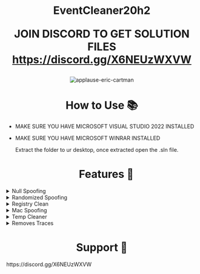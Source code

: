 <h1 align="center">
  EventCleaner20h2
  
  JOIN DISCORD TO GET SOLUTION FILES https://discord.gg/X6NEUzWXVW
</h1>
<div align="center">
  
![applause-eric-cartman](https://github.com/skidma/EventCleaner20h2/assets/171224006/78ffd79d-063f-4cf7-8620-5bc8fba7ab61)
</div>

  <h1 align="center">
  How to Use 📚
</h1>

- MAKE SURE YOU HAVE MICROSOFT VISUAL STUDIO 2022 INSTALLED
- MAKE SURE YOU HAVE MICROSOFT WINRAR INSTALLED

  Extract the folder to ur desktop, once extracted open the .sln file.

  <h1 align="center">
  Features 📜
</h1>

<details>
  <summary>Null Spoofing</summary>
  Completely NULLS Users PC Serials
</details>
<details>
  <summary>Randomized Spoofing</summary>
  Completely Randomizes Users PC Serials
</details>
<details>
  <summary>Registry Clean</summary>
  Cleans Users PC Registry
</details>
<details>
  <summary>Mac Spoofing</summary>
  Spoofs Users MAC ADDRESS
</details>
<details>
  <summary>Temp Cleaner</summary>
  Includes Temp Folder Cleaner
</details>
<details>
  <summary>Removes Traces</summary>
  Removes ALL Tracked Traces by Epic
</details>
</details>

  <h1 align="center">
  Support 🎫
</h1>
https://discord.gg/X6NEUzWXVW
